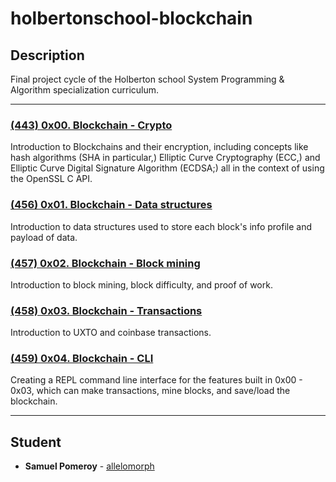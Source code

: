 # holbertonschool-blockchain

## Description
Final project cycle of the Holberton school System Programming & Algorithm specialization curriculum.

---

### [(443) 0x00. Blockchain - Crypto](./crypto/)
Introduction to Blockchains and their encryption, including concepts like hash algorithms (SHA in particular,) Elliptic Curve Cryptography (ECC,) and Elliptic Curve Digital Signature Algorithm (ECDSA;) all in the context of using the OpenSSL C API.

### [(456) 0x01. Blockchain - Data structures](./blockchain/v0.1/)
Introduction to data structures used to store each block's info profile and payload of data.

### [(457) 0x02. Blockchain - Block mining](./blockchain/v0.2/)
Introduction to block mining, block difficulty, and proof of work.

### [(458) 0x03. Blockchain - Transactions](./blockchain/v0.3/)
Introduction to UXTO and coinbase transactions.

### [(459) 0x04. Blockchain - CLI](./cli/PROJECT.md)
Creating a REPL command line interface for the features built in 0x00 - 0x03, which can make transactions, mine blocks, and save/load the blockchain.

---

## Student
* **Samuel Pomeroy** - [allelomorph](github.com/allelomorph)
